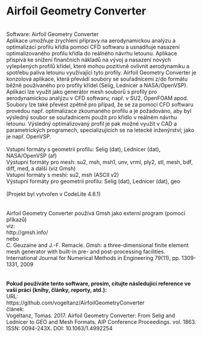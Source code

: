 # Airfoil Geometry Converter
<BR>
Software: Airfoil Geometry Converter
<BR>
Aplikace umožňuje zrychlení přípravy na aerodynamickou analýzu a optimalizaci profilu křídla pomocí CFD softwaru a usnadňuje nasazení optimalizovaného profilu křídla do reálného návrhu letounu. Aplikace přispívá ke snížení finančních nákladů na vývoj a nasazení nových vylepšených profilů křídel, které mohou pozitivně ovlivnit aerodynamiku a spotřebu paliva letounu využívající tyto profily. Airfoil Geometry Converter je konzolová aplikace, která převádí soubory se souřadnicemi z/do formátu běžně používaného pro profily křídel (Selig, Lednicer a NASA/OpenVSP). Aplikaci lze využít jako generátor mesh souborů s profily pro aerodynamickou analýzu v CFD softwaru; např. v SU2, OpenFOAM apod. Soubory lze také převést zpětně pro případ, že se za pomocí CFD softwaru provedou např. optimalizace zkoumaného profilu a je požadováno, aby byl výsledný soubor se souřadnicemi použit pro křídlo v reálném návrhu letounu. Výsledný optimalizovaný profil je pak možné využít v CAD a parametrických programech, specializujících se na letecké inženýrství; jako je např. OpenVSP.
<BR>
<BR>
Vstupní formáty s geometrií profilu: Selig (dat), Lednicer (dat), NASA/OpenVSP (af)
<BR>
Výstupní formáty pro mesh: su2, msh, msh1, unv, vrml, ply2, stl, mesh, bdf, diff, med, a další (viz Gmsh)
<BR>
Vstupní formáty s meshí: su2, msh (ASCII v2)
<BR>
Výstupní formáty pro geometrii profilu: Selig (dat), Lednicer (dat), geo
<BR>
<BR>
(Projekt byl vytvořen v CodeLite 4.8.1)
<BR>
<BR>
<BR>
Airfoil Geometry Converter používá Gmsh jako externí program (pomocí příkazů)
<BR>
viz:
<BR>
http://gmsh.info/
<BR>
nebo
<BR>
C. Geuzaine and J.-F. Remacle. Gmsh: a three-dimensional finite element mesh generator with built-in pre- and post-processing facilities. International Journal for Numerical Methods in Engineering 79(11), pp. 1309-1331, 2009
<BR>
<BR>
<BR>
<b>Pokud používáte tento software, prosím, citujte následující reference ve vaší práci (knihy, články, reporty, atd.):</b>
<BR>
URL:<BR>
https://github.com/vogeltanz/AirfoilGeometryConverter
<BR>
článek:<BR>
Vogeltanz, Tomas. 2017. Airfoil Geometry Converter: From Selig and Lednicer to GEO and Mesh Formats.
AIP Conference Proceedings. vol. 1863. ISSN: 0094-243X. DOI: 10.1063/1.4992254

